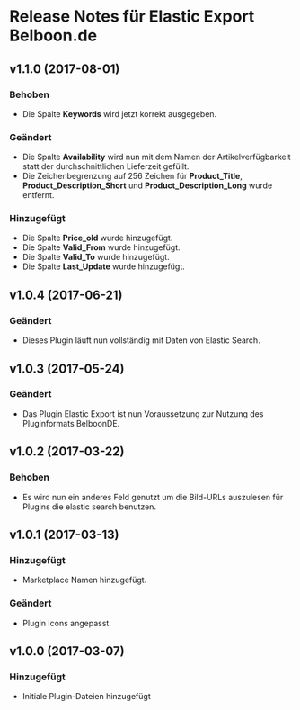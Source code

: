# Release Notes für Elastic Export Belboon.de

## v1.1.0 (2017-08-01)

### Behoben
- Die Spalte **Keywords** wird jetzt korrekt ausgegeben.

### Geändert
- Die Spalte **Availability** wird nun mit dem Namen der Artikelverfügbarkeit statt der durchschnittlichen Lieferzeit gefüllt.
- Die Zeichenbegrenzung auf 256 Zeichen für **Product_Title**, **Product_Description_Short** und **Product_Description_Long** wurde entfernt.

### Hinzugefügt
- Die Spalte **Price_old** wurde hinzugefügt.
- Die Spalte **Valid_From** wurde hinzugefügt.
- Die Spalte **Valid_To** wurde hinzugefügt.
- Die Spalte **Last_Update** wurde hinzugefügt.

## v1.0.4 (2017-06-21)

### Geändert
- Dieses Plugin läuft nun vollständig mit Daten von Elastic Search.

## v1.0.3 (2017-05-24)

### Geändert
- Das Plugin Elastic Export ist nun Voraussetzung zur Nutzung des Pluginformats BelboonDE.

## v1.0.2 (2017-03-22)

### Behoben
- Es wird nun ein anderes Feld genutzt um die Bild-URLs auszulesen für Plugins die elastic search benutzen.

## v1.0.1 (2017-03-13)

### Hinzugefügt
- Marketplace Namen hinzugefügt.

### Geändert
- Plugin Icons angepasst.

## v1.0.0 (2017-03-07)

### Hinzugefügt
- Initiale Plugin-Dateien hinzugefügt